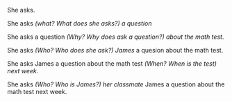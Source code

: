 
She asks.

She asks *(what? What does she asks?)* *a question*

She asks a question *(Why? Why does ask a question?)* *about the math test*.

She asks *(Who? Who does she ask?)* *James* a quesion about the math test.

She asks James a question about the math test *(When? When is the test)* *next week*.

She asks *(Who? Who is James?)*  *her classmate*  James a question about the math test next week.

